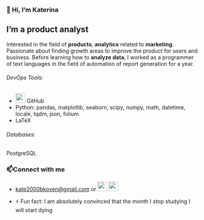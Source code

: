 ### 👋 Hi, I’m Katerina

## I’m a product analyst
Interested in the field of **products**, **analytics** related to **marketing**. Passionate about finding growth areas to improve the product for users and business. Before learning how to **analyze data**, I worked as a programmer of text languages in the field of automation of report generation for a year.

###### DevOps Tools:
- <img src="https://github.com/katerinabazh/katerinabazh/assets/135614951/38f1df32-7c02-4d3b-9886-fa9bb4f67a1f" height=25></a>
GitHub
- Python: pandas, matplotlib, seaborn, scipy, numpy, math, datetime, locale, tqdm, json, folium
- LaTeX

###### Databases: 
PostgreSQL

### 📫Connect with me
-  kate2000bkoven@gmail.com or <a href="https://t.me/Ekaterion"><img src="https://github.com/katerinabazh/katerinabazh/assets/135614951/2ddafecb-a63d-4806-a598-667c6c1285bf" height=25></a>  <a href="https://vk.com/id358310969"><img src="https://github.com/katerinabazh/katerinabazh/assets/135614951/c80dba99-788c-46d4-a5a7-ab03a71e2de7" height=25></a>

- ⚡ Fun fact: I am absolutely convinced that the month I stop studying I will start dying

<!---
katerinabazh/katerinabazh is a ✨ special ✨ repository because its `README.md` (this file) appears on your GitHub profile.
You can click the Preview link to take a look at your changes.
--->
